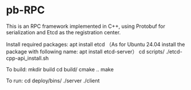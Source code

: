 # pb-RPC
This is an RPC framework implemented in C++, using Protobuf for serialization and Etcd as the registration center.

Install required packages:
  apt install etcd （As for Ubuntu 24.04 install the package with following name: apt install etcd-server）
  cd scripts/
  ./etcd-cpp-api_install.sh
  
To build:
  mkdir build
  cd build/
  cmake ..
  make

To run:
  cd deploy/bins/
  ./server
  ./client
